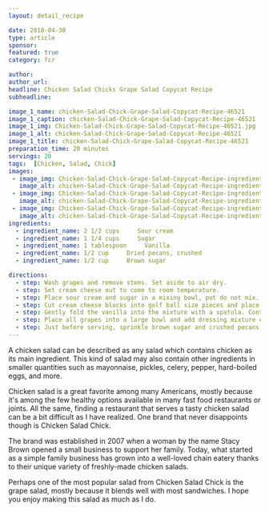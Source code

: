 ```yaml
---
layout: detail_recipe

date: 2018-04-30
type: article
sponsor: 
featured: true
category: fcr

author:  
author_url: 
headline: Chicken Salad Chicks Grape Salad Copycat Recipe
subheadline: 

image_1_name: chicken-Salad-Chick-Grape-Salad-Copycat-Recipe-46521
image_1_caption: chicken-Salad-Chick-Grape-Salad-Copycat-Recipe-46521
image_1_img: Chicken-Salad-Chick-Grape-Salad-Copycat-Recipe-46521.jpg
image_1_alt: chicken-Salad-Chick-Grape-Salad-Copycat-Recipe-46521
image_1_title: chicken-Salad-Chick-Grape-Salad-Copycat-Recipe-46521
preparation_time: 20 minutes
servings: 20
tags:  [Chicken, Salad, Chick]
images: 
 - image_img: Chicken-Salad-Chick-Grape-Salad-Copycat-Recipe-ingredient-cream-cheese-31867.jpg
   image_alt: chicken-Salad-Chick-Grape-Salad-Copycat-Recipe-ingredient-cream-cheese-31867
 - image_img: Chicken-Salad-Chick-Grape-Salad-Copycat-Recipe-ingredient-seedless-grapes-78439.jpg
   image_alt: chicken-Salad-Chick-Grape-Salad-Copycat-Recipe-ingredient-seedless-grapes-78439
 - image_img: Chicken-Salad-Chick-Grape-Salad-Copycat-Recipe-ingredient-sour-cream-62067.jpg
   image_alt: chicken-Salad-Chick-Grape-Salad-Copycat-Recipe-ingredient-sour-cream-62067
ingredients:
  - ingredient_name: 2 1/2 cups     Sour cream
  - ingredient_name: 1 1/4 cups     Sugar
  - ingredient_name: 1 tablespoon     Vanilla
  - ingredient_name: 1/2 cup     Dried pecans, crushed
  - ingredient_name: 1/2 cup     Brown sugar

directions:
  - step: Wash grapes and remove stems. Set aside to air dry.
  - step: Set cream cheese out to come to room temperature.
  - step: Place sour cream and sugar in a mixing bowl, put do not mix. Set mixing bowl aside.
  - step: Cut cream cheese blocks into golf ball size pieces and place into food processor until completely blended and the consistency is smooth. Pour the cream cheese into the mixing bowl with sour cream and sugar. Mix with electronic mixer for two minutes on medium speed.
  - step: Gently fold the vanilla into the mixture with a spatula. Continue to fold until the vanilla is blended completely. Be careful not to over mix. The mixture should be light and fluffy.
  - step: Place all grapes into a large bowl and add dressing mixture evenly. Gently mix by hand until all grapes are completely covered. (NOTE: Grapes must be completely dry before adding dressing.) Chill until ready to serve.
  - step: Just before serving, sprinkle brown sugar and crushed pecans on top.
---
```

	
A chicken salad can be described as any salad which contains chicken as its main ingredient. This kind of salad may also contain other ingredients in smaller quantities such as mayonnaise, pickles, celery, pepper, hard-boiled eggs, and more.

<!--more-->Chicken salad is a great favorite among many Americans, mostly because it's among the few healthy options available in many fast food restaurants or joints. All the same, finding a restaurant that serves a tasty chicken salad can be a bit difficult as I have realized. One brand that never disappoints though is Chicken Salad Chick.

The brand was established in 2007 when a woman by the name Stacy Brown opened a small business to support her family. Today, what started as a simple family business has grown into a well-loved chain eatery thanks to their unique variety of freshly-made chicken salads.

Perhaps one of the most popular salad from Chicken Salad Chick is the grape salad, mostly because it blends well with most sandwiches. I hope you enjoy making this salad as much as I do.

&nbsp;